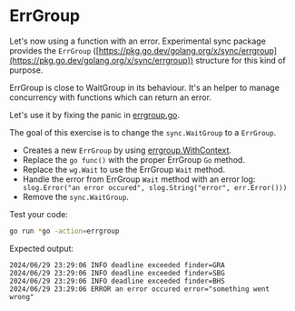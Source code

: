 # ErrGroup

Let's now using a function with an error. Experimental sync package provides the `ErrGroup` ([https://pkg.go.dev/golang.org/x/sync/errgroup](https://pkg.go.dev/golang.org/x/sync/errgroup)) structure for this kind of purpose.

ErrGroup is close to WaitGroup in its behaviour. It's an helper to manage concurrency with functions which can return an error.

Let's use it by fixing the panic in [errgroup.go](./errgroup.go).

The goal of this exercise is to change the `sync.WaitGroup` to a `ErrGroup`.

- Creates a new `ErrGroup` by using [errgroup.WithContext](https://pkg.go.dev/golang.org/x/sync/errgroup#WithContext).
- Replace the `go func()` with the proper ErrGroup `Go` method.
- Replace the `wg.Wait` to use the ErrGroup `Wait` method.
- Handle the error from ErrGroup `Wait` method with an error log: `		slog.Error("an error occured", slog.String("error", err.Error()))`
- Remove the `sync.WaitGroup`.

Test your code:

```bash
go run *go -action=errgroup
```

Expected output:

```
2024/06/29 23:29:06 INFO deadline exceeded finder=GRA
2024/06/29 23:29:06 INFO deadline exceeded finder=SBG
2024/06/29 23:29:06 INFO deadline exceeded finder=BHS
2024/06/29 23:29:06 ERROR an error occured error="something went wrong"
```
